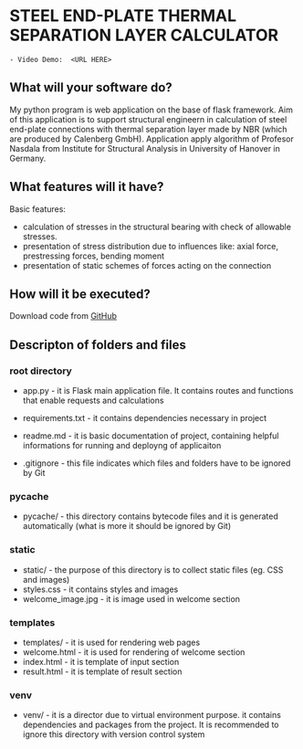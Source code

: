  # STEEL END-PLATE THERMAL SEPARATION LAYER CALCULATOR
    - Video Demo:  <URL HERE>

## What will your software do?
My python program is web application on the base of flask framework. Aim of this application is to support structural engineern in calculation of steel end-plate connections with thermal separation layer made by NBR (which are produced by Calenberg GmbH). Application apply algorithm of Profesor Nasdala from Institute for Structural Analysis in University of Hanover in Germany.
    
## What features will it have?
Basic features:
- calculation of stresses in the structural bearing with check of allowable stresses.
- presentation of stress distribution due to influences like: axial force, prestressing forces, bending moment
- presentation of static schemes of forces acting on the connection

## How will it be executed?
Download code from [GitHub](https://github.com/mateo139/CICORE_CS50)

## Descripton of folders and files
### root directory
- app.py - it is Flask main application file. It contains routes and functions that enable requests and calculations

- requirements.txt - it contains dependencies necessary in project

- readme.md - it is basic documentation of project, containing helpful informations for running and deployng of applicaiton
- .gitignore - this file indicates which files and folders have to be ignored by Git

### __pycache__
- pycache/ - this directory contains bytecode files and it is generated automatically (what is more it should be ignored by Git)

### static
- static/ - the purpose of this directory is to collect static files (eg. CSS and images)
- styles.css - it contains styles and images
- welcome_image.jpg - it is image used in welcome section

### templates
- templates/ - it is used for rendering web pages
- welcome.html - it is used for rendering of welcome section 
- index.html - it is template of input section
- result.html - it is template of result section

### venv
- venv/ - it is a director due to virtual environment purpose. it contains dependencies and packages from the project. It is recommended to ignore this directory with version control system



